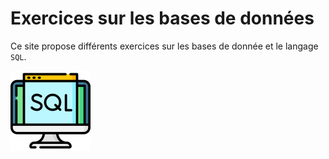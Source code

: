 # Exercices sur les bases de données


Ce site propose différents exercices sur les bases de donnée et le langage `SQL`.


![logo](docs/logo.png)
